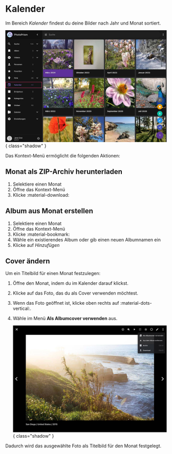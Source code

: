 # Kalender #

Im Bereich *Kalender* findest du deine Bilder nach Jahr und Monat sortiert.

![Screenshot](img/calendar-2503-german.jpg){ class="shadow" }

Das Kontext-Menü ermöglicht die folgenden Aktionen:

<!--## Monat löschen ##
1. Selektiere einen Monat 
2. Öffne das Kontext-Menü
3. Klicke :material-delete:
4. Bestätige

!!! hint ""
    Nur die Repräsentation des Monats in diesem Bereich wird gelöscht. Deine Dateien bleiben unberührt.-->

## Monat als ZIP-Archiv herunterladen ##
1. Selektiere einen Monat 
2. Öffne das Kontext-Menü
3. Klicke :material-download:

## Album aus Monat erstellen ##
1. Selektiere einen Monat 
2. Öffne das Kontext-Menü
3. Klicke :material-bookmark:
4. Wähle ein existierendes Album oder gib einen neuen Albumnamen ein
5. Klicke auf *Hinzufügen*

## Cover ändern ##

Um ein Titelbild für einen Monat festzulegen:

1. Öffne den Monat, indem du im Kalender darauf klickst.
2. Klicke auf das Foto, das du als Cover verwenden möchtest.
3. Wenn das Foto geöffnet ist, klicke oben rechts auf :material-dots-vertical:.
4. Wähle im Menü **Als Albumcover verwenden** aus.

    ![Screenshot](img/set-cover-2504-german.jpg){ class="shadow" }

Dadurch wird das ausgewählte Foto als Titelbild für den Monat festgelegt.